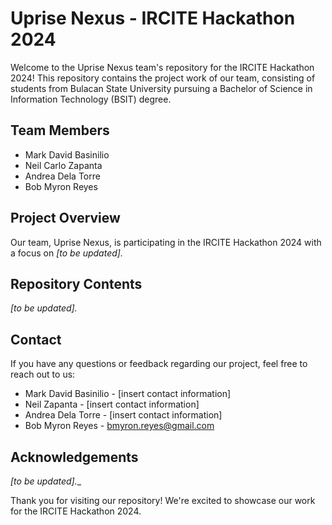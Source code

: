 # Uprise Nexus - IRCITE Hackathon 2024

Welcome to the Uprise Nexus team's repository for the IRCITE Hackathon 2024! This repository contains the project work of our team, consisting of students from Bulacan State University pursuing a Bachelor of Science in Information Technology (BSIT) degree. 

## Team Members
- Mark David Basinilio
- Neil Carlo Zapanta
- Andrea Dela Torre
- Bob Myron Reyes

## Project Overview
Our team, Uprise Nexus, is participating in the IRCITE Hackathon 2024 with a focus on _[to be updated]._

## Repository Contents
_[to be updated]._

## Contact
If you have any questions or feedback regarding our project, feel free to reach out to us:

- Mark David Basinilio - [insert contact information]
- Neil Zapanta - [insert contact information]
- Andrea Dela Torre - [insert contact information]
- Bob Myron Reyes - bmyron.reyes@gmail.com

## Acknowledgements
_[to be updated].__

Thank you for visiting our repository! We're excited to showcase our work for the IRCITE Hackathon 2024.
